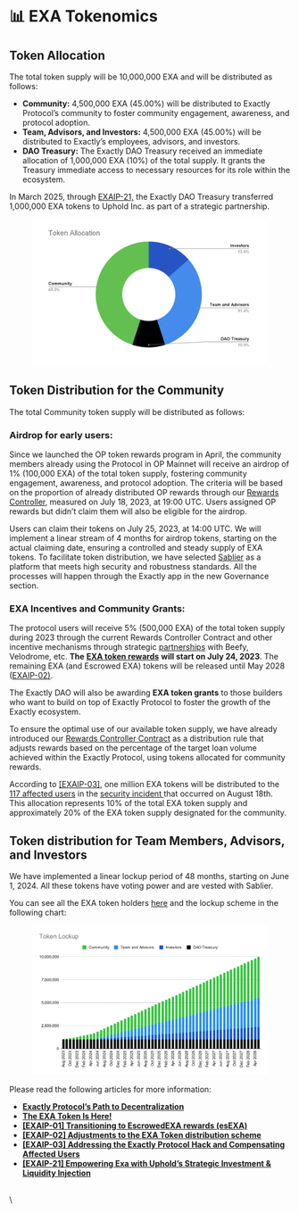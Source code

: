 # 📊 EXA Tokenomics

## Token Allocation <a href="#id-8de4" id="id-8de4"></a>

The total token supply will be 10,000,000 EXA and will be distributed as follows:

* **Community:** 4,500,000 EXA (45.00%) will be distributed to Exactly Protocol’s community to foster community engagement, awareness, and protocol adoption.
* **Team, Advisors, and Investors:** 4,500,000 EXA (45.00%) will be distributed to Exactly’s employees, advisors, and investors.
* **DAO Treasury:** The Exactly DAO Treasury received an immediate allocation of 1,000,000 EXA (10%) of the total supply. It grants the Treasury immediate access to necessary resources for its role within the ecosystem.

In March 2025, through [EXAIP-21,](https://gov.exact.ly/#/proposal/0xbfbb935e3c2319826a1d9ac16ad588353bb1e940edfe280adf3113bb61a12dde) the Exactly DAO Treasury transferred 1,000,000 EXA tokens to Uphold Inc. as part of a strategic partnership.



<figure><img src="../../.gitbook/assets/image (1).png" alt="" width="563"><figcaption></figcaption></figure>

## Token Distribution for the Community <a href="#id-2394" id="id-2394"></a>

The total Community token supply will be distributed as follows:

### **Airdrop for early users:** <a href="#id-71b6" id="id-71b6"></a>

Since we launched the OP token rewards program in April, the community members already using the Protocol in OP Mainnet will receive an airdrop of 1% (100,000 EXA) of the total token supply, fostering community engagement, awareness, and protocol adoption. The criteria will be based on the proportion of already distributed OP rewards through our [Rewards Controller](https://docs.exact.ly/guides/protocol/rewardscontroller), measured on July 18, 2023, at 19:00 UTC. Users assigned OP rewards but didn’t claim them will also be eligible for the airdrop.

Users can claim their tokens on July 25, 2023, at 14:00 UTC. We will implement a linear stream of 4 months for airdrop tokens, starting on the actual claiming date, ensuring a controlled and steady supply of EXA tokens. To facilitate token distribution, we have selected [Sablier](https://sablier.com/) as a platform that meets high security and robustness standards. All the processes will happen through the Exactly app in the new Governance section.

### **EXA Incentives and Community Grants:** <a href="#f9d8" id="f9d8"></a>

The protocol users will receive 5% (500,000 EXA) of the total token supply during 2023 through the current Rewards Controller Contract and other incentive mechanisms through strategic [partnerships](https://docs.exact.ly/resources/partnerships) with Beefy, Velodrome, etc. **The** [**EXA token rewards**](https://medium.com/@exactly_protocol/exactly-rewards-update-introducing-exa-rewards-extending-op-rewards-program-6dd4a3dffe7a) **will start on July 24, 2023**. The remaining EXA (and Escrowed EXA) tokens will be released until May 2028 ([EXAIP-02)](https://gov.exact.ly/#/proposal/0xe8582ed61b471cddedf865aad15138503f4bd71813ece8c66f0325507ac1c2f9).

The Exactly DAO will also be awarding **EXA token grants** to those builders who want to build on top of Exactly Protocol to foster the growth of the Exactly ecosystem.

To ensure the optimal use of our available token supply, we have already introduced our [Rewards Controller Contract](https://docs.exact.ly/guides/protocol/rewardscontroller) as a distribution rule that adjusts rewards based on the percentage of the target loan volume achieved within the Exactly Protocol, using tokens allocated for community rewards.

According to [\[EXAIP-03\]](https://medium.com/@exactly_protocol/exaip-03-addressing-the-exactly-protocol-hack-and-compensating-affected-users-6e2cd4a0a179), one million EXA tokens will be distributed to the [117 affected users](https://docs.google.com/spreadsheets/d/1kZCGUnwhN6rXHZjPZrzayzZPHUmm1L_hypvpRGcqdO0/edit#gid=1354393790) in the [security incident ](https://medium.com/@exactly_protocol/exactly-protocol-incident-post-mortem-b4293d97e3ed)that occurred on August 18th. This allocation represents 10% of the total EXA token supply and approximately 20% of the EXA token supply designated for the community.

## Token distribution for Team Members, Advisors, and Investors <a href="#id-6f74" id="id-6f74"></a>

We have implemented a linear lockup period of 48 months, starting on June 1, 2024. All these tokens have voting power and are vested with Sablier.&#x20;

You can see all the EXA token holders [here](https://optimistic.etherscan.io/token/0x1e925de1c68ef83bd98ee3e130ef14a50309c01b#balances) and the lockup scheme in the following chart:

<figure><img src="../../.gitbook/assets/Token Lockup (3).svg" alt=""><figcaption></figcaption></figure>

Please read the following articles for more information:

* [**Exactly Protocol’s Path to Decentralization**](https://medium.com/@exactly_protocol/exactly-protocols-path-to-decentralization-7a6e2099cf7c)
* [**The EXA Token Is Here!**](https://medium.com/@exactly_protocol/the-exa-token-is-here-88a2449c4eb3)
* [**\[EXAIP-01\] Transitioning to EscrowedEXA rewards (esEXA)**](https://medium.com/@exactly_protocol/exaip-01-transitioning-to-escrowedexa-rewards-esexa-d387e1f63600)
* [**\[EXAIP-02\] Adjustments to the EXA Token distribution scheme**](https://medium.com/@exactly_protocol/exaip-02-adjustments-to-the-exa-token-distribution-scheme-c8e54f503128)
* [**\[EXAIP-03\] Addressing the Exactly Protocol Hack and Compensating Affected Users**](https://medium.com/@exactly_protocol/exaip-03-addressing-the-exactly-protocol-hack-and-compensating-affected-users-6e2cd4a0a179)
* [**\[EXAIP-21\] Empowering Exa with Uphold’s Strategic Investment & Liquidity Injection**](https://gov.exact.ly/#/proposal/0xbfbb935e3c2319826a1d9ac16ad588353bb1e940edfe280adf3113bb61a12dde)

\
\
